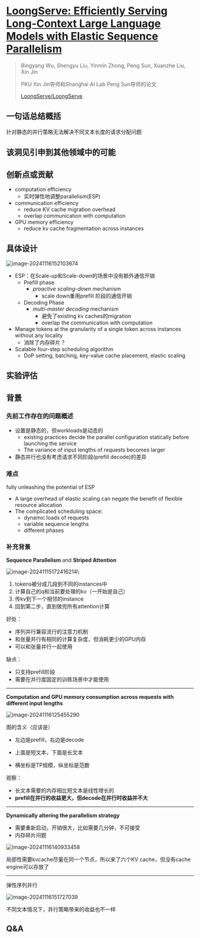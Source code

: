 # [LoongServe: Efficiently Serving Long-Context Large Language Models with Elastic Sequence Parallelism](https://arxiv.org/abs/2404.09526)
> Bingyang Wu, Shengyu Liu, Yinmin Zhong, Peng Sun, Xuanzhe Liu, Xin Jin
>
> PKU Xin Jin导师和Shanghai AI Lab Peng Sun导师的论文
>
> [LoongServe/LoongServe](https://github.com/LoongServe/LoongServe)

## 一句话总结概括

针对静态的并行策略无法解决不同文本长度的请求分配问题

## 该洞见引申到其他领域中的可能

## 创新点或贡献

- computation efficiency
  - 实时弹性地调整parallelism(ESP)
- communication efficiency
  - reduce KV cache migration overhead
  - overlap communication with computation
- GPU memory efficiency
  - reduce kv cache fragmentation across instances

## 具体设计

![image-20241116152103674](LoongServe.assets/image-20241116152103674.png)

- ESP：在Scale-up和Scale-down的场景中没有额外通信开销
  - Prefill phase
    - *proactive scaling-down* mechanism
      - scale down重用prefill 阶段的通信开销
  - Decoding Phase
    - *multi-master decoding* mechanism
      - 避免了existing kv caches的migration
      - overlap the communication with computation
- Manage tokens at the granularity of a single token across instances without any locality
  - 消除了内存碎片？
- Scalable four-step scheduling algorithm
  - DoP setting, batching, key-value cache placement, elastic scaling

## 实验评估





## 背景

### 先前工作存在的问题概述

- 设置是静态的，但workloads是动态的
  - existing practices decide the parallel configuration statically before launching the service
  - The variance of input lengths of requests becomes larger
- 静态并行也没有考虑请求不同阶段(prefill decode)的差异

### 难点

fully unleashing the potential of ESP

- A large overhead of elastic scaling can negate the benefit of flexible resource allocation
- The complicated scheduling space: 
  - dynamic loads of requests
  - variable sequence lengths
  - different phases

### 补充背景

**Sequence Parallelism** and **Striped Attention**

![image-20241115172416214](LoongServe.assets/1.png)\



1. tokens被分成几段到不同的instances中
2. 计算自己的q和当前要处理的kv（一开始是自己）
3. 传kv到下一个相邻的instance
4. 回到第二步，直到做完所有attention计算



好处：

- 序列并行兼容流行的注意力机制
- 和张量并行有相同的计算复杂度，但消耗更少的GPU内存
- 可以和张量并行一起使用

缺点：

- 只支持prefill阶段
- 需要在并行度固定的训练场景中才能使用

---

**Computation and GPU memory consumption across requests with different input lengths**

![image-20241116125455290](LoongServe.assets/2.png)

图的含义（应该是）

- 左边是prefill，右边是decode

- 上面是短文本，下面是长文本

- 横坐标是TP规模，纵坐标是范数

观察：

- 长文本需要的内存相比短文本是线性增长的
- **prefill在并行的收益更大，但decode在并行时收益并不大**

---

**Dynamically altering the parallelism strategy**

- 需要重新启动，开销很大，比如需要几分钟，不可接受
- 内存碎片问题

![image-20241116140933458](LoongServe.assets/3.png)

局部性需要kvcache尽量在同一个节点，所以来了六个KV cache，但没有cache engine可以存放了

---

弹性序列并行

![image-20241116151727039](LoongServe.assets/image-20241116151727039.png)

不同文本情况下，并行策略带来的收益也不一样

## Q&A


